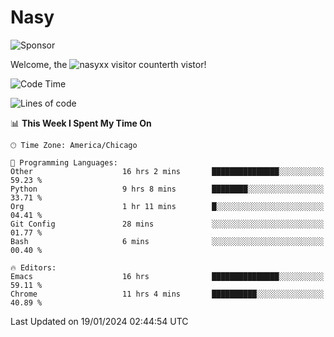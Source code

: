 # Nasy

<!--
<p align="center">
<img height="200" src="https://github-readme-stats.vercel.app/api?username=nasyxx&count_private=true&show_icons=true&theme=dracula&include_all_commits=true"/>
<img height="200" src="https://github-readme-stats.vercel.app/api/top-langs/?username=nasyxx&theme=dracula&hide=html,jupyter+notebook&count_private=true&show_icons=true"/>
</p>

  
----------------
-->

![Sponsor](https://img.shields.io/static/v1.svg?label=Sponsor&message=%E2%9D%A4&logo=GitHub&style=flat&color=pink)
 
Welcome, the ![nasyxx visitor counter](https://count.getloli.com/get/@nasyxx?theme=rule34)th vistor!
 
<!--START_SECTION:waka-->
![Code Time](http://img.shields.io/badge/Code%20Time-4%2C236%20hrs%2031%20mins-blue)

![Lines of code](https://img.shields.io/badge/From%20Hello%20World%20I%27ve%20Written-6.3%20million%20lines%20of%20code-blue)

📊 **This Week I Spent My Time On** 

```text
🕑︎ Time Zone: America/Chicago

💬 Programming Languages: 
Other                    16 hrs 2 mins       ███████████████░░░░░░░░░░   59.23 % 
Python                   9 hrs 8 mins        ████████░░░░░░░░░░░░░░░░░   33.71 % 
Org                      1 hr 11 mins        █░░░░░░░░░░░░░░░░░░░░░░░░   04.41 % 
Git Config               28 mins             ░░░░░░░░░░░░░░░░░░░░░░░░░   01.77 % 
Bash                     6 mins              ░░░░░░░░░░░░░░░░░░░░░░░░░   00.40 % 

🔥 Editors: 
Emacs                    16 hrs              ███████████████░░░░░░░░░░   59.11 % 
Chrome                   11 hrs 4 mins       ██████████░░░░░░░░░░░░░░░   40.89 % 
```


 Last Updated on 19/01/2024 02:44:54 UTC
<!--END_SECTION:waka-->

<!-- ![visitors](https://visitor-badge.laobi.icu/badge?page_id=nasyxx.nasyxx) -->
